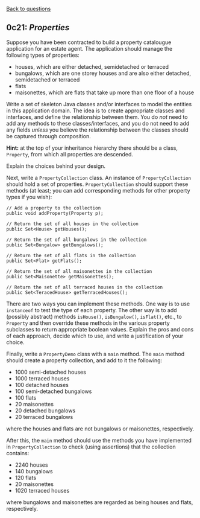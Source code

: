 [Back to questions](../README.md)

## 0c21: *Properties*

Suppose you have been contracted to build a property catalougue application
for an estate agent.  The application should manage the following types of properties:

* houses, which are either detached, semidetached or terraced
* bungalows, which are one storey houses and are also either detached, semidetached or terraced
* flats
* maisonettes, which are flats that take up more than one floor of a house

Write a set of skeleton Java classes and/or interfaces to model the entities in this
application domain.  The idea is to create appropriate classes and interfaces, and define the
relationship between them.  You do *not* need to add any methods to these classes/interfaces,
and you do not need to add any fields *unless* you believe the relationship between the
classes should be captured through composition.

**Hint:** at the top of your inheritance hierarchy there should be a class, `Property`,
from which all properties are descended.

Explain the choices behind your design.

Next, write a `PropertyCollection` class.  An instance of `PropertyCollection` should
hold a set of properties.  `PropertyCollection` should support these methods (at least; you can add
corresponding methods for other property types if you wish):

```
// Add a property to the collection
public void addProperty(Property p);

// Return the set of all houses in the collection
public Set<House> getHouses();

// Return the set of all bungalows in the collection
public Set<Bungalow> getBungalows();

// Return the set of all flats in the collection
public Set<Flat> getFlats();

// Return the set of all maisonettes in the collection
public Set<Maisonette> getMaisonettes();

// Return the set of all terraced houses in the collection
public Set<TeracedHouse> getTerracedHouses();
```

There are two ways you can implement these methods.  One way is to use `instanceof`
to test the type of each property.  The other way is to add (possibly abstract) methods `isHouse()`, `isBungalow()`,
`isFlat()`, etc., to `Property` and then override these methods in the various property subclasses
to return appropriate boolean values.  Explain the pros and cons of each approach, decide which to use, and write a justification
of your choice.

Finally, write a `PropertyDemo` class with a `main` method.
The `main` method should create a property collection, and add to it
the following:

* 1000 semi-detached houses
* 1000 terraced houses
* 100 detached houses
* 100 semi-detached bungalows
* 100 flats
* 20 maisonettes
* 20 detached bungalows
* 20 terraced bungalows

where the houses and flats are not bungalows or maisonettes, respectively.

After this, the `main` method should use the methods you have
implemented in `PropertyCollection` to check (using assertions) that the collection
contains:

* 2240 houses
* 140 bungalows
* 120 flats
* 20 maisonettes
* 1020 terraced houses

where bungalows and maisonettes are regarded as being houses and flats,
respectively.
